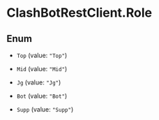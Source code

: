 # ClashBotRestClient.Role

## Enum


* `Top` (value: `"Top"`)

* `Mid` (value: `"Mid"`)

* `Jg` (value: `"Jg"`)

* `Bot` (value: `"Bot"`)

* `Supp` (value: `"Supp"`)


